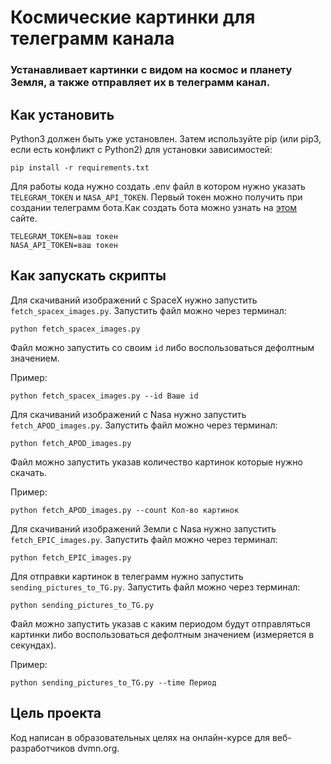 # Космические картинки для телеграмм канала

### Устанавливает картинки с видом на космос и планету Земля, а также отправляет их в телеграмм канал.

## Как установить



Python3 должен быть уже установлен. Затем используйте pip (или pip3, если есть конфликт с Python2) для установки зависимостей:

```
pip install -r requirements.txt
```
Для работы кода нужно создать .env файл в котором нужно указать `TELEGRAM_TOKEN` и `NASA_API_TOKEN`. Первый токен можно получить при создании телеграмм бота.Как создать бота можно узнать на [этом](https://sendpulse.com/ru/knowledge-base/chatbot/telegram/create-telegram-chatbot) сайте.
```
TELEGRAM_TOKEN=ваш токен
NASA_API_TOKEN=ваш токен
```


## Как запускать скрипты

Для скачиваний изображений с SpaceX нужно запустить `fetch_spacex_images.py`. Запустить файл можно через терминал:

```
python fetch_spacex_images.py
```
Файл можно запустить со своим `id` либо воспользоваться дефолтным значением.

Пример:

```
python fetch_spacex_images.py --id Ваше id
```

Для скачиваний изображений с Nasa нужно запустить `fetch_APOD_images.py`. Запустить файл можно через терминал:

```
python fetch_APOD_images.py
```
Файл можно запустить указав количество картинок которые нужно скачать.

Пример:
```
python fetch_APOD_images.py --count Кол-во картинок
```

Для скачиваний изображений Земли с Nasa нужно запустить `fetch_EPIC_images.py`. Запустить файл можно через терминал:

```
python fetch_EPIC_images.py
```
Для отправки картинок в телеграмм нужно запустить `sending_pictures_to_TG.py`. Запустить файл можно через терминал:

```
python sending_pictures_to_TG.py
```
Файл можно запустить указав с каким периодом будут отправляться картинки либо воспользоваться дефолтным значением (измеряется в секундах).

Пример:
```
python sending_pictures_to_TG.py --time Период
```

## Цель проекта

Код написан в образовательных целях на онлайн-курсе для веб-разработчиков dvmn.org.